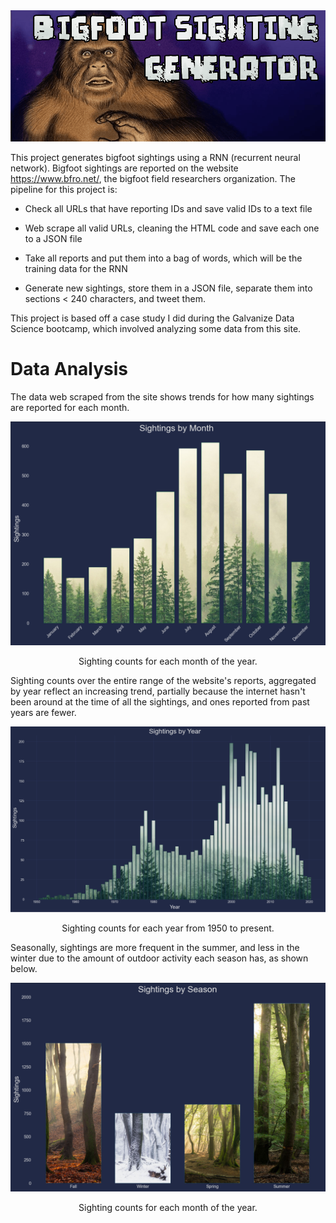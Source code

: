 <div align="center">
    <img src="https://raw.githubusercontent.com/rasbot/bigfoot-sighting-generator/master/images/bigfoot.gif" width="900" height="auto"/>

</div>

This project generates bigfoot sightings using a RNN (recurrent neural network). Bigfoot sightings are reported on the website https://www.bfro.net/, the bigfoot field researchers organization. The pipeline for this project is:

* Check all URLs that have reporting IDs and save valid IDs to a text file

* Web scrape all valid URLs, cleaning the HTML code and save each one to a JSON file

* Take all reports and put them into a bag of words, which will be the training data for the RNN

* Generate new sightings, store them in a JSON file, separate them into sections < 240 characters, and tweet them.


This project is based off a case study I did during the Galvanize Data Science bootcamp, which involved analyzing some data from this site.

# Data Analysis

The data web scraped from the site shows trends for how many sightings are reported for each month.

<div align="center">
    <img src="https://raw.githubusercontent.com/rasbot/bigfoot-sighting-generator/master/images/month.png" width="700" height="auto"/>
    <p>Sighting counts for each month of the year.</p>
</div>



Sighting counts over the entire range of the website's reports, aggregated by year reflect an increasing trend, partially because the internet hasn't been around at the time of all the sightings, and ones reported from past years are fewer.

<div align="center">
    <img src="https://raw.githubusercontent.com/rasbot/bigfoot-sighting-generator/master/images/year.png" width="700" height="auto"/>
    <p>Sighting counts for each year from 1950 to present.</p>
</div>



Seasonally, sightings are more frequent in the summer, and less in the winter due to the amount of outdoor activity each season has, as shown below.

<div align="center">
  <img src="https://raw.githubusercontent.com/rasbot/bigfoot-sighting-generator/master/images/season4.png" width="700" height="auto"/>
  <p>Sighting counts for each month of the year.</p>
</div>